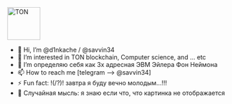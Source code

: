 <div>
  <img src="https://cryptologos.cc/logos/toncoin-ton-logo.svg?v=029" title="TON" **alt="TON" width="75" height="75"/>
</div>

- 👋 Hi, I’m @d1nkache / @savvin34
- 👀 I’m interested in TON blockchain, Сomputer science, and ... etc
- 🌱 I’m определяю себя как 3х адресная ЭВМ Эйлера Фон Неймона
- 📫 How to reach me [telegram --> @savvin34]
- ⚡ Fun fact: !(/?)! завтра я буду вечно молодым...!!!
- 💭 Случайная мысль: я знаю если что, что картинка не отображается


<!---
ProstoBorov01/ProstoBorov01 is a ✨ special ✨ repository because its `README.md` (this file) appears on your GitHub profile.
You can click the Preview link to take a look at your changes.
--->
